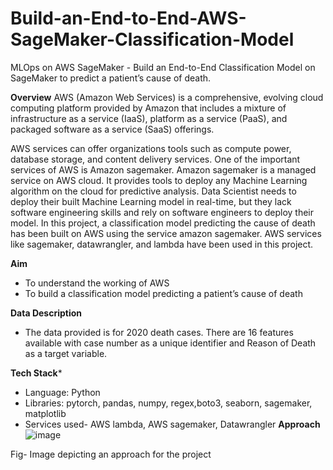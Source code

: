 # Build-an-End-to-End-AWS-SageMaker-Classification-Model
MLOps on AWS SageMaker - Build an End-to-End Classification Model on SageMaker to predict a patient’s cause of death.

**Overview**
AWS (Amazon Web Services) is a comprehensive, evolving cloud computing platform provided by Amazon that includes a mixture of infrastructure as a service (IaaS), platform as a service (PaaS), and packaged software as a service (SaaS) offerings.

AWS services can offer organizations tools such as compute power, database storage, and content delivery services. One of the important services of AWS is Amazon
sagemaker. Amazon sagemaker is a managed service on AWS cloud. It provides tools to deploy any Machine Learning algorithm on the cloud for predictive analysis. Data Scientist needs to deploy their built Machine Learning model in real-time, but they lack software engineering skills and rely on software engineers to deploy their model. In this project, a classification model predicting the cause of death has been built on AWS using the service amazon sagemaker. AWS services like sagemaker, datawrangler, and lambda have been used in this project.

**Aim**
* To understand the working of AWS
* To build a classification model predicting a patient’s cause of death


**Data Description**
* The data provided is for 2020 death cases. There are 16 features available with case number as a unique identifier and Reason of Death as a target variable.



**Tech Stack***
* Language: Python
* Libraries: pytorch, pandas, numpy, regex,boto3, seaborn, sagemaker, matplotlib
* Services used- AWS lambda, AWS sagemaker, Datawrangler
**Approach**
![image](https://github.com/prerakchintalwar/Build-an-End-to-End-AWS-SageMaker-Classification-Model/assets/54786504/6868effa-1d1e-488d-8ba5-4425e2be35fd)

Fig- Image depicting an approach for the project
